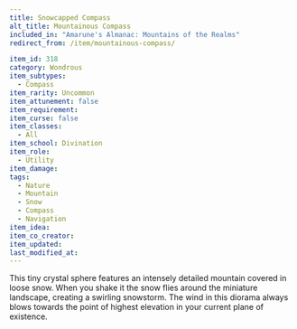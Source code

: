```yaml
---
title: Snowcapped Compass
alt_title: Mountainous Compass
included_in: "Amarune's Almanac: Mountains of the Realms"
redirect_from: /item/mountainous-compass/

item_id: 318
category: Wondrous
item_subtypes: 
  - Compass
item_rarity: Uncommon
item_attunement: false
item_requirement: 
item_curse: false
item_classes: 
  - All
item_school: Divination
item_role: 
  - Utility
item_damage: 
tags:
  - Nature
  - Mountain
  - Snow
  - Compass
  - Navigation
item_idea: 
item_co_creator: 
item_updated: 
last_modified_at: 
---
```


This tiny crystal sphere features an intensely detailed mountain covered in loose snow. When you shake it the snow flies around the miniature landscape, creating a swirling snowstorm. The wind in this diorama always blows towards the point of highest elevation in your current plane of existence.
